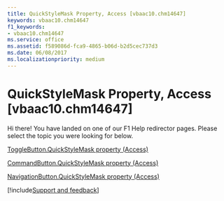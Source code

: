 ```yaml
---
title: QuickStyleMask Property, Access [vbaac10.chm14647]
keywords: vbaac10.chm14647
f1_keywords:
- vbaac10.chm14647
ms.service: office
ms.assetid: f589086d-fca9-4865-b06d-b2d5cec737d3
ms.date: 06/08/2017
ms.localizationpriority: medium
---
```



# QuickStyleMask Property, Access [vbaac10.chm14647]

Hi there! You have landed on one of our F1 Help redirector pages. Please select the topic you were looking for below.

[ToggleButton.QuickStyleMask property (Access)](https://msdn.microsoft.com/library/7f3e65d9-44e8-289a-2123-093aed70650c%28Office.15%29.aspx)

[CommandButton.QuickStyleMask property (Access)](https://msdn.microsoft.com/library/c0661897-d71c-8c3e-b18d-1100a24ed6a2%28Office.15%29.aspx)

[NavigationButton.QuickStyleMask property (Access)](https://msdn.microsoft.com/library/d7a5e454-399b-090c-46d9-add8ad13ff0f%28Office.15%29.aspx)

[!include[Support and feedback](~/includes/feedback-boilerplate.md)]